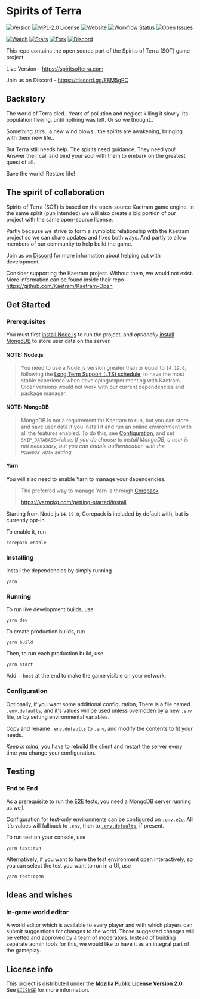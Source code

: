 # Spirits of Terra

[![Version](https://img.shields.io/github/package-json/v/FVANtom/SpiritsOfTerra-Open)](https://github.com/FVANtom/SpiritsOfTerra-Open/releases/latest 'Version')
[![MPL-2.0 License](https://img.shields.io/github/license/FVANtom/SpiritsOfTerra-Open)][license]
[![Website](https://img.shields.io/website?url=https%3A%2F%2Fkaetram.com&style=flat)](https://kaetram.com 'Website')
[![Workflow Status](https://img.shields.io/github/workflow/status/FVANtom/SpiritsOfTerra-Open/Kaetram-Open%20CI)](https://github.com/FVANtom/SpiritsOfTerra-Open/actions 'Workflow Status')
[![Open Issues](https://img.shields.io/github/issues/FVANtom/SpiritsOfTerra-Open)][issues]

[![Watch](https://img.shields.io/github/watchers/FVANtom/SpiritsOfTerra-Open?style=social&icon=github)](https://github.com/FVANtom/SpiritsOfTerra-Open/subscription 'Watch')
[![Stars](https://img.shields.io/github/stars/FVANtom/SpiritsOfTerra-Open?style=social&icon=github)](https://github.com/FVANtom/SpiritsOfTerra-Open/stargazers 'Stars')
[![Fork](https://img.shields.io/github/forks/FVANtom/SpiritsOfTerra-Open?style=social&icon=github)](https://github.com/FVANtom/SpiritsOfTerra-Open/fork 'Fork')
[![Discord](https://img.shields.io/discord/630113679454765056?logo=discord&color=7289da&style=flat)][discord]

This repo contains the open source part of the Spirits of Terra (SOT) game project.

Live Version &ndash; <https://spiritsofterra.com>

Join us on Discord &ndash; <https://discord.gg/E8M5gPC>

## Backstory

The world of Terra died.. Years of pollution and neglect killing it slowly. Its population fleeing, until nothing was left. Or so we thought..

Something stirs.. a new wind blows.. the spirits are awakening, bringing with them new life..

But Terra still needs help. The spirits need guidance. They need you!
Answer their call and bind your soul with them to embark on the greatest quest of all.

Save the world! Restore life!

## The spirit of collaboration

Spirits of Terra (SOT) is based on the open-source Kaetram game engine.
In the same spirit (pun intended) we will also create a big portion of our project with the same open-source license.

Partly because we strive to form a symbiotic relationship with the Kaetram project so we can share updates and fixes both ways.
And partly to allow members of our community to help build the game.

Join us on [Discord](https://discord.gg/E8M5gPC) for more information about helping out with development.

Consider supporting the Kaetram project. Without them, we would not exist. More information can be found inside their repo https://github.com/Kaetram/Kaetram-Open

## Get Started
### Prerequisites

You must first [install Node.js](https://nodejs.org/en/download) to run the project, and
_optionally_ [install MongoDB](https://www.mongodb.com/try/download/community) to store user data on
the server.

#### NOTE: Node.js

> You need to use a Node.js version greater than or equal to `14.19.0`, following the
> [Long Term Support (LTS) schedule](https://nodejs.org/en/about/releases), to have the most stable
> experience when developing/experimenting with Kaetram. Older versions would not work with our
> current dependencies and package manager.

#### NOTE: MongoDB

> MongoDB is not a requirement for Kaetram to run, but you can store and save user data if you
> install it and run an online environment with all the features enabled. To do this, see
> [Configuration](#configuration), and set `SKIP_DATABASE=false`. _If you do choose to install
> MongoDB, a user is not necessary, but you can enable authentication with the `MONGODB_AUTH`
> setting._

#### Yarn

You will also need to enable Yarn to manage your dependencies.

> The preferred way to manage Yarn is through
> [Corepack](https://nodejs.org/dist/latest/docs/api/corepack.html)
>
> <https://yarnpkg.com/getting-started/install>

Starting from Node.js `14.19.0`, Corepack is included by default with, but is currently opt-in.

To enable it, run

```console
corepack enable
```

### Installing

Install the dependencies by simply running

```console
yarn
```

### Running

To run live development builds, use

```console
yarn dev
```

To create production builds, run

```console
yarn build
```

Then, to run each production build, use

```console
yarn start
```

Add `--host` at the end to make the game visible on your network.

### Configuration

Optionally, if you want some additional configuration, There is a file named
[`.env.defaults`](.env.defaults), and it's values will be used unless overridden by a new `.env`
file, or by setting environmental variables.

Copy and rename [`.env.defaults`](.env.defaults) to `.env`, and modify the contents to fit your
needs.

_Keep in mind_, you have to rebuild the client and restart the server every time you change your
configuration.

## Testing

### End to End

As a [prerequisite](#prerequisites) to run the E2E tests, you need a MongoDB server running as well.

[Configuration](#configuration) for test-only environments can be configured on
[`.env.e2e`](`.env.e2e`). All it's values will fallback to `.env`, then to
[`.env.defaults`](.env.defaults), if present.

To run test on your console, use

```console
yarn test:run
```

Alternatively, if you want to have the test environment open interactively, so you can select the
test you want to run in a UI, use

```console
yarn test:open
```
## Ideas and wishes

### In-game world editor

A world editor which is available to every player and with which players can submit suggestions for changes to the world. Those suggested changes will be vetted and approved by a team of moderators.
Instead of building separate admin tools for this, we would like to have it as an integral part of the gameplay.

## License info

This project is distributed under the
**[Mozilla Public License Version 2.0](https://choosealicense.com/licenses/mpl-2.0/)**. See
[`LICENSE`][license] for more information.

[license]: LICENSE 'Project License'
[issues]: https://github.com/FVANtom/Kaetram-Open/issues 'Open Issues'
[discord]: https://discord.gg/E8M5gPC 'Join Discord of TerraNovita'
[discord]: https://discord.gg/MmbGAaw 'Join Discord of Kaetram'
